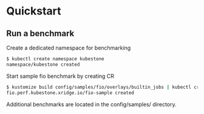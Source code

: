 # Quickstart

## Run a benchmark

Create a dedicated namespace for benchmarking

```bash
$ kubectl create namespace kubestone
namespace/kubestone created
```

Start sample fio benchmark by creating CR

```bash
$ kustomize build config/samples/fio/overlays/builtin_jobs | kubectl create -n kubestone -f -
fio.perf.kubestone.xridge.io/fio-sample created
```

Additional benchmarks are located in the config/samples/ directory.
